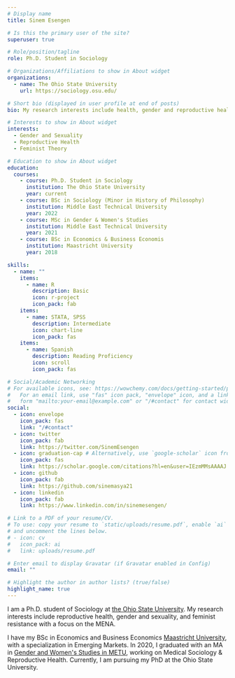 ```yaml
---
# Display name
title: Sinem Esengen

# Is this the primary user of the site?
superuser: true

# Role/position/tagline
role: Ph.D. Student in Sociology

# Organizations/Affiliations to show in About widget
organizations:
  - name: The Ohio State University
    url: https://sociology.osu.edu/

# Short bio (displayed in user profile at end of posts)
bio: My research interests include health, gender and reproductive health.

# Interests to show in About widget
interests:
  - Gender and Sexuality
  - Reproductive Health
  - Feminist Theory

# Education to show in About widget
education:
  courses:
    - course: Ph.D. Student in Sociology
      institution: The Ohio State University
      year: current
    - course: BSc in Sociology (Minor in History of Philosophy)
      institution: Middle East Technical University
      year: 2022
    - course: MSc in Gender & Women's Studies
      institution: Middle East Technical University
      year: 2021
    - course: BSc in Economics & Business Economis
      institution: Maastricht University
      year: 2018

skills:
  - name: ""
    items:
      - name: R
        description: Basic
        icon: r-project
        icon_pack: fab
    items:
      - name: STATA, SPSS
        description: Intermediate
        icon: chart-line
        icon_pack: fas
    items:
      - name: Spanish
        description: Reading Proficiency
        icon: scroll
        icon_pack: fas

# Social/Academic Networking
# For available icons, see: https://wowchemy.com/docs/getting-started/page-builder/#icons
#   For an email link, use "fas" icon pack, "envelope" icon, and a link in the
#   form "mailto:your-email@example.com" or "/#contact" for contact widget.
social:
  - icon: envelope
    icon_pack: fas
    link: "/#contact"
  - icon: twitter
    icon_pack: fab
    link: https://twitter.com/SinemEsengen
  - icon: graduation-cap # Alternatively, use `google-scholar` icon from `ai` icon pack
    icon_pack: fas
    link: https://scholar.google.com/citations?hl=en&user=IEzmMMsAAAAJ
  - icon: github
    icon_pack: fab
    link: https://github.com/sinemasya21
  - icon: linkedin
    icon_pack: fab
    link: https://www.linkedin.com/in/sinemesengen/

# Link to a PDF of your resume/CV.
# To use: copy your resume to `static/uploads/resume.pdf`, enable `ai` icons in `params.toml`,
# and uncomment the lines below.
# - icon: cv
#   icon_pack: ai
#   link: uploads/resume.pdf

# Enter email to display Gravatar (if Gravatar enabled in Config)
email: ""

# Highlight the author in author lists? (true/false)
highlight_name: true
---
```


I am a Ph.D. student of Sociology at [the Ohio State University](https://sociology.osu.edu/). My research interests include reproductive health, gender and sexuality, and feminist resistance with a focus on the MENA.

I have my BSc in Economics and Business Economics [Maastricht University](https://www.maastrichtuniversity.nl/about-um/faculties/school-business-and-economics), with a specialization in Emerging Markets. In 2020, I graduated with an MA in [Gender and Women's Studies in METU](https://gws.metu.edu.tr/en), working on Medical Sociology & Reproductive Health. Currently, I am pursuing my PhD at the Ohio State University.
